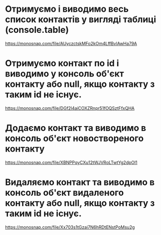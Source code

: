 # Отримуємо і виводимо весь список контактів у вигляді таблиці (console.table)

https://monosnap.com/file/AUyczctskMFo2kOm4LffBvlAwHa79A

# Отримуємо контакт по id і виводимо у консоль об'єкт контакту або null, якщо контакту з таким id не існує.

https://monosnap.com/file/DGf2l4aiCOXZRnpr51fOQSztFfxQHA

# Додаємо контакт та виводимо в консоль об'єкт новоствореного контакту

https://monosnap.com/file/XBNPPqyCXu12tWJVRoLTwtYg2dpOl1

# Видаляємо контакт та виводимо в консоль об'єкт видаленого контакту або null, якщо контакту з таким id не існує.

https://monosnap.com/file/Xx703s1tGzai7N6hRDtENstPoMsu2g
